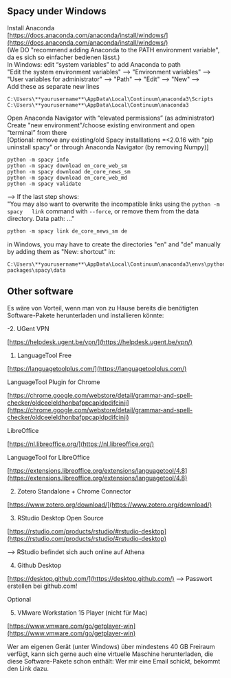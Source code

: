 ## Spacy under Windows  

Install Anaconda  
[https://docs.anaconda.com/anaconda/install/windows/](https://docs.anaconda.com/anaconda/install/windows/)  
(We DO "recommend adding Anaconda to the PATH environment variable", da es sich so einfacher bedienen lässt.)  
In Windows: edit “system variables” to add Anaconda to path  
"Edit the system environment variables" --> "Environment variables" --> "User variables for administrator" --> "Path" --> "Edit" --> "New" -->  
Add these as separate new lines  
```
C:\Users\**yourusername**\AppData\Local\Continuum\anaconda3\Scripts  
C:\Users\**yourusername**\AppData\Local\Continuum\anaconda3  
```
  
Open Anaconda Navigator with “elevated permissions” (as administrator)  
Create "new environment"/choose existing environment and open “terminal” from there  
[Optional: remove any existing/old Spacy installlations =<2.0.16 with "pip uninstall spacy" or through Anaconda Navigator (by removing Numpy)]  
```conda install -c conda-forge spacy
python -m spacy info   
python -m spacy download en_core_web_sm  
python -m spacy download de_core_news_sm  
python -m spacy download en_core_web_md  
python -m spacy validate  
```
--> If the last step shows:  
"You may also want to overwrite the incompatible links using the `python -m spacy  
link` command with `--force`, or remove them from the data directory. Data path: ..."  
  
```python -m spacy link en_core_web_sm en  
python -m spacy link de_core_news_sm de
```
  
in Windows, you may have to create the directories "en" and "de" manually by adding them as "New: shortcut" in:   
```
C:\Users\**yourusername**\AppData\Local\Continuum\anaconda3\envs\python36\lib\site-packages\spacy\data 
```


## Other software


Es wäre von Vorteil, wenn man von zu Hause bereits die benötigten Software-Pakete herunterladen und installieren könnte:

 

-2. UGent VPN

[https://helpdesk.ugent.be/vpn/](https://helpdesk.ugent.be/vpn/)

 

1. LanguageTool Free

[https://languagetoolplus.com/](https://languagetoolplus.com/)

LanguageTool Plugin for Chrome

[https://chrome.google.com/webstore/detail/grammar-and-spell-checker/oldceeleldhonbafppcapldpdifcinji](https://chrome.google.com/webstore/detail/grammar-and-spell-checker/oldceeleldhonbafppcapldpdifcinji)

LibreOffice

[https://nl.libreoffice.org/](https://nl.libreoffice.org/)

LanguageTool for LibreOffice

[https://extensions.libreoffice.org/extensions/languagetool/4.8](https://extensions.libreoffice.org/extensions/languagetool/4.8)

 

2. Zotero Standalone + Chrome Connector

[https://www.zotero.org/download/](https://www.zotero.org/download/)

 

 

3. RStudio Desktop Open Source

[https://rstudio.com/products/rstudio/#rstudio-desktop](https://rstudio.com/products/rstudio/#rstudio-desktop)

--> RStudio befindet sich auch online auf Athena

 

4. Github Desktop

[https://desktop.github.com/](https://desktop.github.com/) --> Passwort erstellen bei github.com!

 

Optional

5. VMware Workstation 15 Player (nicht für Mac)

[https://www.vmware.com/go/getplayer-win](https://www.vmware.com/go/getplayer-win)

 

Wer am eigenen Gerät (unter Windows) über mindestens 40 GB Freiraum verfügt, kann sich gerne auch eine virtuelle Maschine herunterladen, die diese Software-Pakete schon enthält: Wer mir eine Email schickt, bekommt den Link dazu.


<!-- Docs to Markdown version 1.0β18 -->
